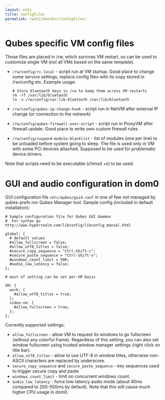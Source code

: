 ```yaml
---
layout: wiki
title: ConfigFiles
permalink: /wiki/UserDoc/ConfigFiles/
---
```


Qubes specific VM config files
==============================

Those files are placed in /rw, which survives VM restart, so can be used to customize single VM (not all VMs based on the same template).

-   `/rw/config/rc.local` - script run at VM startup. Good place to change some service settings, replace config files with its copy stored in /rw/config etc. Example usage:

    ``` {.wiki}
    # Store bluetooth keys in /rw to keep them across VM restarts
    rm -rf /var/lib/bluetooth 
    ln -s /rw/config/var-lib-bluetooth /var/lib/bluetooth
    ```

-   `/rw/config/qubes-ip-change-hook` - script run in NetVM after external IP change (or connection to the network)
-   `/rw/config/qubes-firewall-user-script` - script run in ProxyVM after firewall update. Good place to write own custom firewall rules
-   `/rw/config/suspend-module-blacklist` - list of modules (one per line) to be unloaded before system going to sleep. The file is used only in VM with some PCI devices attached. Supposed to be used for problematic device drivers.

Note that scripts need to be executable (chmod +x) to be used.

GUI and audio configuration in dom0
===================================

GUI configuration file `/etc/qubes/guid.conf` in one of few not managed by qubes-prefs nor Qubes Manager tool. Sample config (included in default installation):

``` {.wiki}
# Sample configuration file for Qubes GUI daemon
#  For syntax go http://www.hyperrealm.com/libconfig/libconfig_manual.html

global: {
  # default values
  #allow_fullscreen = false;
  #allow_utf8_titles = false;
  #secure_copy_sequence = "Ctrl-Shift-c";
  #secure_paste_sequence = "Ctrl-Shift-v";
  #windows_count_limit = 500;
  #audio_low_latency = false;
};

# most of setting can be set per-VM basis

VM: {
  work: {
    #allow_utf8_titles = true;
  };
  video-vm: {
    #allow_fullscreen = true;
  };
};
```

Currently supported settings:

-   `allow_fullscreen` - allow VM to request its windows to go fullscreen (without any colorful frame). Regardless of this setting, you can also set window fullscreen using trusted window manager settings (right click on title bar).
-   `allow_utf8_titles` - allow to use UTF-8 in window titles, otherwise non-ASCII characters are replaced by underscore.
-   `secure_copy_sequence` and `secure_paste_sequence` - key sequences used to trigger secure copy and paste
-   `windows_count_limit` - limit on concurrent windows count.
-   `audio_low_latency` - force low-latency audio mode (about 40ms compared to 200-500ms by default). Note that this will cause much higher CPU usage in dom0.

